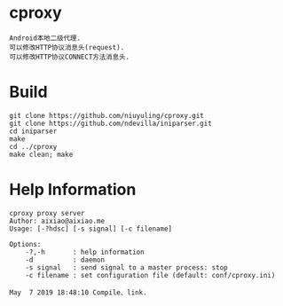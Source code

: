 # cproxy
    Android本地二级代理.  
    可以修改HTTP协议消息头(request).  
    可以修改HTTP协议CONNECT方法消息头.  


# Build
    git clone https://github.com/niuyuling/cproxy.git
    git clone https://github.com/ndevilla/iniparser.git
    cd iniparser
    make
    cd ../cproxy
    make clean; make
    
# Help Information
    cproxy proxy server
    Author: aixiao@aixiao.me
    Usage: [-?hdsc] [-s signal] [-c filename]

    Options:
        -?,-h       : help information
        -d          : daemon
        -s signal   : send signal to a master process: stop
        -c filename : set configuration file (default: conf/cproxy.ini)

    May  7 2019 18:48:10 Compile、link.
